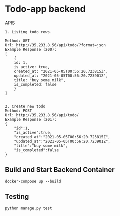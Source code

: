 # Todo-app backend


APIS

    1. Listing todo rows.

    Method: GET
    Url: http://35.233.8.56/api/todo/?format=json
    Example Response (200):
    [
        {
        id: 1,
        is_active: true,
        created_at: "2021-05-05T00:56:20.723815Z",
        updated_at: "2021-05-05T00:56:20.723901Z",
        title: "buy some milk",
        is_completed: false
        }
    ]


    2. Create new todo
    Method: POST
    Url: http://35.233.8.56/api/todo/
    Example Response (201):
    {
        "id":1,
        "is_active":true,
        "created_at":"2021-05-05T00:56:20.723815Z",
        "updated_at":"2021-05-05T00:56:20.723901Z",
        "title":"buy some milk",
        "is_completed":false
    }


## Build and Start Backend Container
```
docker-compose up --build
```


## Testing
```
python manage.py test
```
